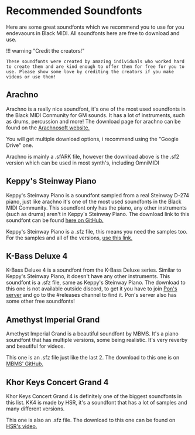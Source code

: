 # Recommended Soundfonts

Here are some great soundfonts which we recommend you to use for you endevaours in Black MIDI. All soundfonts here are free to download and use.

!!! warning "Credit the creators!"

    These soundfonts were created by amazing individuals who worked hard to create them and are kind enough to offer them for free for you to use. Please show some love by crediting the creators if you make videos or use them!

## Arachno

Arachno is a really nice soundfont, it's one of the most used soundfonts in the Black MIDI Conmunity for GM sounds.
It has a lot of instruments, such as drums, percussion and more!
The download page for arachno can be found on the [Arachnosoft website.](https://www.arachnosoft.com/main/download.php?id=soundfont-sf2)

You will get multiple download options, i recommend using the "Google Drive" one.


Arachno is mainly a .sfARK file, however the download above is the .sf2 version which can be used in most synth's, including OmniMIDI

## Keppy's Steinway Piano

Keppy's Steinway Piano is a soundfont sampled from a real Steinway D-274 piano, just like arachno it's one of the most used soundfonts in the Black MIDI Community.
This soundfont only has the piano, any other instruments (such as drums) aren't in Keppy's Steinway Piano.
The download link to this soundfont can be found [here on GitHub.](https://github.com/rastating/Keppy-Steinway-Piano)

Keppy's Steinway Piano is a .sfz file, this means you need the samples too.
For the samples and all of the versions, [use this link.](https://github.com/rastating/Keppy-Steinway-Piano/archive/refs/tags/6.27.zip)

## K-Bass Deluxe 4

K-Bass Deluxe 4 is a soundfont from the K-Bass Deluxe series. Similar to Keppy's Steinway Piano, it doesn't have any other instruments.
This soundfont is a .sfz file, same as Keppy's Steinway Piano.
The download to this one is not available outside discord, to get it you have to join [Pon's server](https://discord.com/invite/ePRZYuG6zf) and go to the #releases channel to find it. Pon's server also has some other free soundfonts!

## Amethyst Imperial Grand

Amethyst Imperial Grand is a beautiful soundfont by MBMS. It's a piano soundfont that has multiple versions, some being realistic. It's very reverby and beautiful for videos.

This one is an .sfz file just like the last 2.
The download to this one is on [MBMS' GitHub.](https://github.com/MyBlackMIDIScore/AmethystImperialGrand)

## Khor Keys Concert Grand 4

Khor Keys Concert Grand 4 is definitely one of the biggest soundfonts in this list. KK4 is made by HSR, it's a soundfont that has a lot of samples and many different versions.

This one is also an .sfz file.
The download to this one can be found on [HSR's video.](https://youtu.be/-aPpXwZDMsE?si=jzzs5gkO7eIFhvrw)
